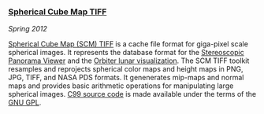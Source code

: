 ### [Spherical Cube Map TIFF][doc]

*Spring 2012*

[Spherical Cube Map (SCM) TIFF][doc] is a cache file format for giga-pixel scale spherical images. It represents the database format for the [Stereoscopic Panorama Viewer][panoview] and the [Orbiter lunar visualization][orbiter]. The SCM TIFF toolkit resamples and reprojects spherical color maps and height maps in PNG, JPG, TIFF, and NASA PDS formats. It genenerates mip-maps and normal maps and provides basic arithmetic operations for manipulating large spherical images. [C99 source code][src] is made available under the terms of the [GNU GPL][gpl].

[panoview]: research.html#panoview
[orbiter]:  research.html#orbiter
[src]:      scm/scmtiff-3232.zip
[doc]:      scm/scmtiff.pdf
[gpl]:      http://www.gnu.org/licenses/gpl.html
